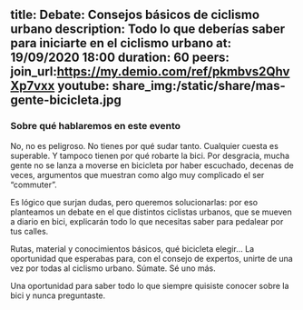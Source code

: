 title: Debate: Consejos básicos de ciclismo urbano
description: Todo lo que deberías saber para iniciarte en el ciclismo urbano
at: 19/09/2020 18:00
duration: 60
peers: 
join_url:https://my.demio.com/ref/pkmbvs2QhvXp7vxx
youtube:
share_img:/static/share/mas-gente-bicicleta.jpg
----
### Sobre qué hablaremos en este evento

No, no es peligroso. No tienes por qué sudar tanto. Cualquier cuesta es superable. Y tampoco tienen por qué robarte la bici. Por desgracia, mucha gente no se lanza a moverse en bicicleta por haber escuchado, decenas de veces, argumentos que muestran como algo muy complicado el ser “commuter”.

Es lógico que surjan dudas, pero queremos solucionarlas: por eso planteamos un debate en el que distintos ciclistas urbanos, que se mueven a diario en bici, explicarán todo lo que necesitas saber para pedalear por tus calles.

Rutas, material y conocimientos básicos, qué bicicleta elegir… La oportunidad que esperabas para, con el consejo de expertos, unirte de una vez por todas al ciclismo urbano. Súmate. Sé uno más. 

Una oportunidad para saber todo lo que siempre quisiste conocer sobre la bici y nunca preguntaste.
